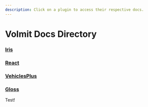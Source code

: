 ```yaml
---
description: Click on a plugin to access their respective docs.
---
```


# Volmit Docs Directory

### [Iris](https://volmitsoftware.gitbook.io/iris/)

### [React](https://volmitsoftware.gitbook.io/react)

### [VehiclesPlus](https://volmitsoftware.gitbook.io/vehiclesplus)

### [Gloss](https://volmitsoftware.gitbook.io/gloss)

Test!
